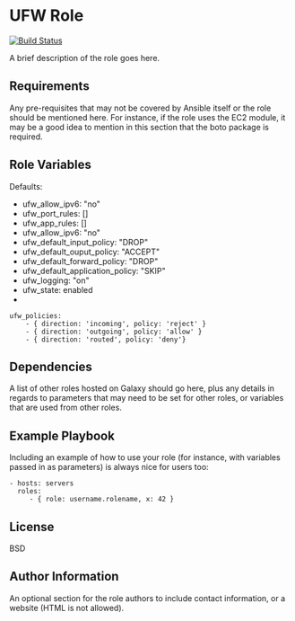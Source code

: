 UFW Role
=========

[![Build Status](https://travis-ci.org/mbreisch/ufw-role.svg?branch=master)](https://travis-ci.org/mbreisch/ufw-role)

A brief description of the role goes here.

Requirements
------------

Any pre-requisites that may not be covered by Ansible itself or the role should be mentioned here. For instance, if the role uses the EC2 module, it may be a good idea to mention in this section that the boto package is required.

Role Variables
--------------

Defaults:
* ufw_allow_ipv6: "no"
* ufw_port_rules: []
* ufw_app_rules: []
* ufw_allow_ipv6: "no"
* ufw_default_input_policy: "DROP"
* ufw_default_ouput_policy: "ACCEPT"
* ufw_default_forward_policy: "DROP"
* ufw_default_application_policy: "SKIP"
* ufw_logging: "on"
* ufw_state: enabled
* 
```
ufw_policies:
    - { direction: 'incoming', policy: 'reject' }
    - { direction: 'outgoing', policy: 'allow' }
    - { direction: 'routed', policy: 'deny'}
```

Dependencies
------------

A list of other roles hosted on Galaxy should go here, plus any details in regards to parameters that may need to be set for other roles, or variables that are used from other roles.

Example Playbook
----------------

Including an example of how to use your role (for instance, with variables passed in as parameters) is always nice for users too:

    - hosts: servers
      roles:
         - { role: username.rolename, x: 42 }

License
-------

BSD

Author Information
------------------

An optional section for the role authors to include contact information, or a website (HTML is not allowed).
